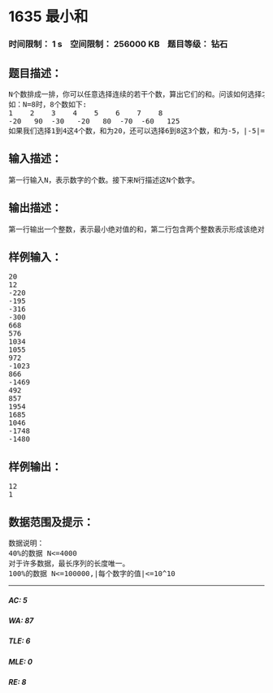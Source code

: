 # 1635 最小和   
### 时间限制： 1 s&nbsp;&nbsp;&nbsp;&nbsp;空间限制： 256000 KB&nbsp;&nbsp;&nbsp;&nbsp;题目等级： 钻石  
## 题目描述：  

<pre>
N个数排成一排，你可以任意选择连续的若干个数，算出它们的和。问该如何选择才能使得和的绝对值最小。
如：N=8时，8个数如下:
1    2    3    4    5    6    7    8
-20   90  -30   -20   80  -70  -60   125
如果我们选择1到4这4个数，和为20，还可以选择6到8这3个数，和为-5，|-5|=5,该方案获得的和的绝对值最小。
</pre>
  
  
## 输入描述：  

<pre>
第一行输入N，表示数字的个数。接下来N行描述这N个数字。
</pre>
  
  
## 输出描述：  

<pre>
第一行输出一个整数，表示最小绝对值的和，第二行包含两个整数表示形成该绝对值和最长序列的长度。
</pre>
  
  
## 样例输入：  

<pre>
20  
12  
-220  
-195  
-316  
-300  
668  
576  
1034  
1055  
972  
-1023  
866  
-1469  
492  
857  
1954  
1685  
1046  
-1748  
-1480
</pre>
  
  
## 样例输出：  

<pre>
12  
1
</pre>
  
  
## 数据范围及提示：  

<pre>
数据说明：
40%的数据 N<=4000
对于许多数据，最长序列的长度唯一。
100%的数据 N<=100000,|每个数字的值|<=10^10
</pre>
  
  
***  

##### AC: 5  
##### WA: 87  
##### TLE: 6  
##### MLE: 0  
##### RE: 8  

